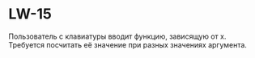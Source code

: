 # LW-15
Пользователь с клавиатуры вводит функцию, зависящую от x. Требуется посчитать её значение при разных значениях аргумента.
